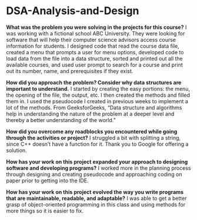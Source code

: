 # DSA-Analysis-and-Design
**What was the problem you were solving in the projects for this course?**
I was working with a fictional school ABC University.  They were looking for software that will help their computer science advisors access course information for students.  I designed code that read the course data file, created a menu that prompts a user for menu options, developed code to load data from the file into a data structure, sorted and printed out all the available courses, and used user prompt to search for a course and print out its number, name, and prerequisites if they exist.

**How did you approach the problem?  Consider why data structures are important to understand.**
I started by creating the easy portions: the menu, the opening of the file, the output, etc.  I then created the methods and filled them in. I used the pseudocode I created in previous weeks to implement a lot of the methods.  From GeeksforGeeks, “Data structure and algorithms help in understanding the nature of the problem at a deeper level and thereby a better understanding of the world.”

**How did you overcome any roadblocks you encountered while going through the activities or project?**
I struggled a bit with splitting a string, since C++ doesn’t have a function for it.  Thank you to Google for offering a solution.

**How has your work on this project expanded your approach to designing software and developing programs?**
I worked more in the planning process through designing and creating pseudocode and approaching coding on paper prior to getting into the IDE.

**How has your work on this project evolved the way you write programs that are maintainable, readable, and adaptable?**
I was able to get a better grasp of object-oriented programming in this class and using methods for more things so it is easier to fix.
